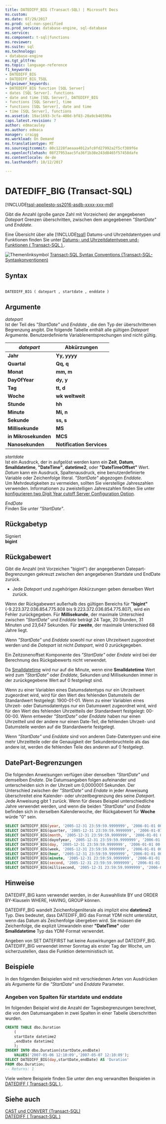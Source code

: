 ```yaml
---
title: DATEDIFF_BIG (Transact-SQL) | Microsoft Docs
ms.custom: 
ms.date: 07/29/2017
ms.prod: sql-non-specified
ms.prod_service: database-engine, sql-database
ms.service: 
ms.component: t-sql|functions
ms.reviewer: 
ms.suite: sql
ms.technology:
- database-engine
ms.tgt_pltfrm: 
ms.topic: language-reference
f1_keywords:
- DATEDIFF_BIG
- DATEDIFF_BIG_TSQL
helpviewer_keywords:
- DATEDIFF_BIG function [SQL Server]
- dates [SQL Server]. functions
- date and time [SQL Server], DATEDIFF_BIG
- functions [SQL Server], time
- functions [SQL Server], date and time
- time [SQL Server], functions
ms.assetid: 19ac1693-3cfa-400d-bf83-20a9cb46599a
caps.latest.revision: 7
author: edmacauley
ms.author: edmaca
manager: craigg
ms.workload: On Demand
ms.translationtype: MT
ms.sourcegitcommit: 80c1228faeaaa4012afc0fd27992a2f5cf389f6e
ms.openlocfilehash: 08f27953aac5fa36f1b38e243d8465f57458dafe
ms.contentlocale: de-de
ms.lasthandoff: 10/12/2017

---
```

# <a name="datediffbig-transact-sql"></a>DATEDIFF_BIG (Transact-SQL)
[!INCLUDE[tsql-appliesto-ss2016-asdb-xxxx-xxx-md](../../includes/tsql-appliesto-ss2016-asdb-xxxx-xxx-md.md)]

Gibt die Anzahl (große ganze Zahl mit Vorzeichen) der angegebenen *Datepart* Grenzen überschritten, zwischen dem angegebenen *"StartDate"* und *Enddate*.
  
Eine Übersicht über alle [!INCLUDE[tsql](../../includes/tsql-md.md)] Datums-und Uhrzeitdatentypen und Funktionen finden Sie unter [Datums- und Uhrzeitdatentypen und-Funktionen &#40; Transact-SQL &#41; ](../../t-sql/functions/date-and-time-data-types-and-functions-transact-sql.md).
  
![Themenlinksymbol](../../database-engine/configure-windows/media/topic-link.gif "Topic link icon") [Transact-SQL Syntax Conventions (Transact-SQL-Syntaxkonventionen)](../../t-sql/language-elements/transact-sql-syntax-conventions-transact-sql.md)
  
## <a name="syntax"></a>Syntax  
  
```sql
  
DATEDIFF_BIG ( datepart , startdate , enddate )  
```  
  
## <a name="arguments"></a>Argumente  
*datepart*  
Ist der Teil des *"StartDate"* und *Enddate* , die den Typ der überschrittenen Begrenzung angibt. Die folgende Tabelle enthält alle gültigen *Datepart* Argumente. Benutzerdefinierte Variablenentsprechungen sind nicht gültig.
  
|*datepart*|Abkürzungen|  
|---|---|
|**Jahr**|**Yy, yyyy**|  
|**Quartal**|**Qq, q**|  
|**Monat**|**mm, m**|  
|**DayOfYear**|**dy, y**|  
|**Tag**|**tt, d**|  
|**Woche**|**wk weltweit**|  
|**Stunde**|**hh**|  
|**Minute**|**Mi, n**|  
|**Sekunde**|**ss, s**|  
|**Millisekunde**|**MS**|  
|**in Mikrosekunden**|**MCS**|  
|**Nanosekunden**|**Notification Services**|  
  
*startdate*  
Ist ein Ausdruck, der in aufgelöst werden kann ein **Zeit**, **Datum**, **Smalldatetime**, **"DateTime"**, **datetime2**, oder **"DateTimeOffset"** Wert. *Datum* kann ein Ausdruck, Spaltenausdruck, eine benutzerdefinierte Variable oder Zeichenfolge literal. *"StartDate"* abgezogen *Enddate*.  
Um Mehrdeutigkeiten zu vermeiden, sollten Sie vierstellige Jahreszahlen verwenden. Informationen zu zweistelligen Jahreszahlen finden Sie unter [konfigurieren two Digit Year cutoff Server Configuration Option](../../database-engine/configure-windows/configure-the-two-digit-year-cutoff-server-configuration-option.md).
  
*EndDate*  
Finden Sie unter *"StartDate"*.
  
## <a name="return-type"></a>Rückgabetyp  
 Signiert   
        **bigint**  
  
## <a name="return-value"></a>Rückgabewert  
Gibt die Anzahl (mit Vorzeichen "bigint") der angegebenen Datepart-Begrenzungen gekreuzt zwischen den angegebenen Startdate und EndDate zurück.
-   Jede *Datepart* und zugehörigen Abkürzungen geben denselben Wert zurück.  
  
Wenn der Rückgabewert außerhalb des gültigen Bereichs für **"bigint"** (-9.223.372.036.854.775.808 bis 9.223.372.036.854.775.807), wird ein Fehler zurückgegeben. Für **Millisekunde**, der maximale Unterschied zwischen *"StartDate"* und *Enddate* beträgt 24 Tage, 20 Stunden, 31 Minuten und 23,647 Sekunden. Für **zweite**, der maximale Unterschied 68 Jahre liegt.
  
Wenn *"StartDate"* und *Enddate* sowohl nur einen Uhrzeitwert zugeordnet werden und die *Datepart* ist nicht *Datepart*, wird 0 zurückgegeben.
  
Ein Zeitzonenoffset Komponente des *"StartDate"* oder *Endate* wird bei der Berechnung des Rückgabewerts nicht verwendet.
  
Da [Smalldatetime](../../t-sql/data-types/smalldatetime-transact-sql.md) wird nur auf die Minute, wenn eine **Smalldatetime** Wert wird zum *"StartDate"* oder *Enddate*, Sekunden und Millisekunden immer in der zurückgegebene Wert auf 0 festgelegt sind.
  
Wenn zu einer Variablen eines Datumsdatentyps nur ein Uhrzeitwert zugeordnet wird, wird für den Wert des fehlenden Datumsteils der Standardwert festgelegt: 1900-01-01. Wenn zu einer Variablen eines Uhrzeit- oder Datumsdatentyps nur ein Datumswert zugeordnet wird, wird für den Wert des fehlenden Uhrzeitteils der Standardwert festgelegt: 00-00-00. Wenn entweder *"StartDate"* oder *Enddate* haben nur einen Uhrzeitteil und der andere nur einen Date-Teil, die fehlenden Uhrzeit- und Datumsteile werden auf die Standardwerte festgelegt.
  
Wenn *"StartDate"* und *Enddate* sind von anderen Date-Datentypen und eine mehr Uhrzeitteile oder die Genauigkeit der Sekundenbruchteile als das andere ist, werden die fehlenden Teile des anderen auf 0 festgelegt.
  
## <a name="datepart-boundaries"></a>DatePart-Begrenzungen
Die folgenden Anweisungen verfügen über denselben *"StartDate"* und demselben *Endate*. Die Datumsangaben folgen aufeinander und unterscheiden sich in der Uhrzeit um 0,0000001 Sekunden. Der Unterschied zwischen der *"StartDate"* und *Endate* in jeder Anweisung überschreitet eine Kalender- oder uhrzeitbegrenzung des seine *Datepart*. Jede Anweisung gibt 1 zurück. Wenn für dieses Beispiel unterschiedliche Jahre verwendet werden, und wenn die beiden *"StartDate"* und *Endate* befinden sich in derselben Kalenderwoche, der Rückgabewert für **Woche** würde "0" sein.

```sql
SELECT DATEDIFF_BIG(year, '2005-12-31 23:59:59.9999999', '2006-01-01 00:00:00.0000000');
SELECT DATEDIFF_BIG(quarter, '2005-12-31 23:59:59.9999999', '2006-01-01 00:00:00.0000000');
SELECT DATEDIFF_BIG(month, '2005-12-31 23:59:59.9999999', '2006-01-01 00:00:00.0000000');
SELECT DATEDIFF_BIG(dayofyear, '2005-12-31 23:59:59.9999999', '2006-01-01 00:00:00.0000000');
SELECT DATEDIFF_BIG(day, '2005-12-31 23:59:59.9999999', '2006-01-01 00:00:00.0000000');
SELECT DATEDIFF_BIG(week, '2005-12-31 23:59:59.9999999', '2006-01-01 00:00:00.0000000');
SELECT DATEDIFF_BIG(hour, '2005-12-31 23:59:59.9999999', '2006-01-01 00:00:00.0000000');
SELECT DATEDIFF_BIG(minute, '2005-12-31 23:59:59.9999999', '2006-01-01 00:00:00.0000000');
SELECT DATEDIFF_BIG(second, '2005-12-31 23:59:59.9999999', '2006-01-01 00:00:00.0000000');
SELECT DATEDIFF_BIG(millisecond, '2005-12-31 23:59:59.9999999', '2006-01-01 00:00:00.0000000');
```
  
## <a name="remarks"></a>Hinweise  
DATEDIFF_BIG kann verwendet werden, in der Auswahlliste BY und ORDER BY-Klauseln WHERE, HAVING, GROUP können.
  
DATEDIFF_BIG wandelt Zeichenfolgenliterale als implizit eine **datetime2** Typ. Dies bedeutet, dass DATEDIFF_BIG das Format YDM nicht unterstützt, wenn das Datum als Zeichenfolge übergeben wird. Sie müssen die Zeichenfolge, die explizit Umwandeln einer **"DateTime"** oder **Smalldatetime** Typ das YDM-Format verwendet.
  
Angeben von SET DATEFIRST hat keine Auswirkungen auf DATEDIFF_BIG. DATEDIFF_BIG verwendet immer Sonntag als erster Tag der Woche, um sicherzustellen, dass die Funktion deterministisch ist.
  
## <a name="examples"></a>Beispiele  
In den folgenden Beispielen wird mit verschiedenen Arten von Ausdrücken als Argumente für die *"StartDate"* und *Enddate* Parameter.
  
### <a name="specifying-columns-for-startdate-and-enddate"></a>Angeben von Spalten für startdate und enddate  
Im folgenden Beispiel wird die Anzahl der Tagesbegrenzungen berechnet, die von den Datumsangaben in zwei Spalten in einer Tabelle überschritten wurden.
  
```sql
CREATE TABLE dbo.Duration  
    (  
    startDate datetime2  
    ,endDate datetime2  
    );  
INSERT INTO dbo.Duration(startDate,endDate)  
    VALUES('2007-05-06 12:10:09','2007-05-07 12:10:09');  
SELECT DATEDIFF_BIG(day,startDate,endDate) AS 'Duration'  
FROM dbo.Duration;  
-- Returns: 1  
```  
  
Viele weitere Beispiele finden Sie unter den eng verwandten Beispielen in [DATEDIFF &#40; Transact-SQL &#41; ](../../t-sql/functions/datediff-transact-sql.md).
  
## <a name="see-also"></a>Siehe auch
[CAST und CONVERT &#40;Transact-SQL&#41;](../../t-sql/functions/cast-and-convert-transact-sql.md)  
[DATEDIFF &#40; Transact-SQL &#41;](../../t-sql/functions/datediff-transact-sql.md)
  
  

